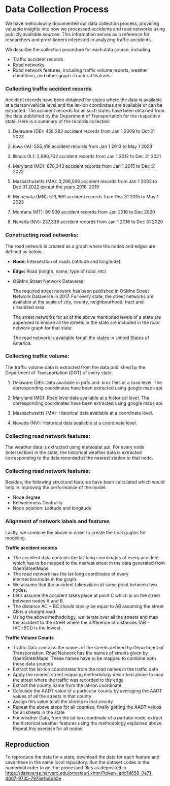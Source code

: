 # Data Collection Process

We have meticulously documented our data collection process, providing valuable insights into how we processed accidents and road networks using publicly available sources. This information serves as a reference for researchers and practitioners interested in analyzing traffic accidents.

We describe the collection procedure for each data source, including:
- Traffic accident records
- Road networks
- Road network features, including traffic volume reports, weather conditions, and other graph structural features


### Collecting traffic accident records

Accident records have been obtained for states where the data is available at a person/vehicle level and the lat-lon coordinates are available or can be extracted. The accident records for all such states have been obtained from the data published by the Department of Transportation for the respective state. Here is a summary of the records collected:

1. Delaware (DE): 458,282 accident records from Jan 1 2009 to Oct 31 2022

2. Iowa (IA): 556,418 accident records from Jan 1 2013 to May 1 2023

3. Illinois (IL): 2,980,702 accident records from Jan 1 2012 to Dec 31 2021

4. Maryland (MD): 878,343 accident records from Jan 1 2015 to Dec 31 2022

5. Massachusetts (MA): 3,296,566 accident records from Jan 1 2002 to Dec 31 2022 except the years 2018, 2019

6. Minnesota (MN): 513,969 accident records from Dec 31 2015 to May 1 2023

7. Montana (MT): 99,939 accident records from Jan 2016 to Dec 2020

8. Nevada (NV): 237,338 accident records from Jan 1 2016 to Dec 31 2020


### Constructing road networks:

The road network is created as a graph where the nodes and edges are defined as below:

- **Node:**
Intersection of roads (latitude and longitude)
- **Edge:**
Road (length, name, type of road, etc)

- OSMnx Street Network Dataverse:
  
  The required street network has been published in OSMnx Street Network Dataverse in 2017. For every state, the street networks are available at the scale of city, county, neighbourhood, tract and urbanized area.

  The street networks for all of the above mentioned levels of a state are appended to ensure all the streets in the state are included in the road network graph for that state. 

  The road network is available for all the states in United States of America.


### Collecting traffic volume:

The traffic volume data is extracted from the data published by the Department of Transportation (DOT) of every state.

1. Delaware (DE): Data available in pdfs and .kmz files at a road level. The corresponding coordinates have been extracted using google maps api.

2. Maryland (MD): Road level data available at a historical level. The corresponding coordinates have been extracted using google maps api.

3. Massachusetts (MA): Historical data available at a coordinate level.

4. Nevada (NV): Historical data available at a coordinate level.

### Collecting road network features:

The weather data is extracted using meteostat api. For every node (intersection) in the state, the historical weather data is extracted corresponding to the data recorded at the nearest station to that node.  

### Collecting road network features:

Besides, the following structural features have been calculated which would help in improving the performance of the model:

- Node degree
- Betweenness Centrality
- Node position: Latitude and longitude

### Alignment of network labels and features 

Lastly, we combine the above in order to create the final graphs for modeling. 

**Traffic accident records**
- The accident data contains the lat-long coordinates of every accident which has to be mapped to the nearest street in the data generated from OpenStreetMaps. 
- The road network has the lat-long coordinates of every intersection/node in the graph. 
- We assume that the accident takes place at some point between two nodes. 
- Let’s assume the accident takes place at point C which is on the street between nodes A and B. 
- The distance AC + BC should ideally be equal to AB assuming the street AB is a straight road. 
- Using the above methodology, we iterate over all the streets and map the accident to the street where the difference of distances (AB - (AC+BC)) is the lowest.

**Traffic Volume Counts**
- Traffic Data contains the names of the streets defined by Department of Transportation. Road Network has the names of streets given by OpenStreetMaps. These names have to be mapped to combine both these data sources
- Extract the lat-lon coordinates from the road names in the traffic data
- Apply the nearest street mapping methodology described above to map the street where the traffic was recorded to the edge 
- Extract the county name from the lat-lon coordinate
- Calculate the AADT value of a particular county by averaging the AADT values of all the streets in that county
- Assign this value to all the streets in that county
- Repeat the above steps for all counties, finally getting the AADT values for all streets in the state
- For weather Data, from the lat lon coordinate of a partular node, extract the historical weather features using the methodology explained above; Repeat this exercise for all nodes


## Reproduction

To reproduce the data for a state, download the data for each feature and save these in the same local repository. Run the dataset codes in the numerical order to get the processed files as deposited in https://dataverse.harvard.edu/privateurl.xhtml?token=add1d658-0e71-4007-9735-7976efb8de5e .





